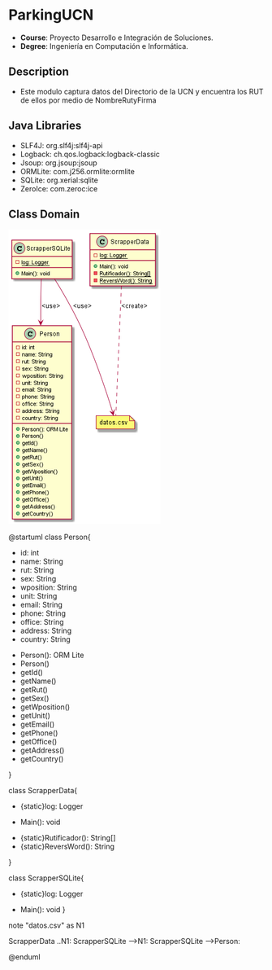 
# ParkingUCN
- **Course**: Proyecto Desarrollo e Integración de Soluciones.
- **Degree**: Ingeniería en Computación e Informática.

## Description
- Este modulo captura datos del Directorio de la UCN y encuentra los RUT de ellos por medio de NombreRutyFirma 


## Java Libraries
- SLF4J: org.slf4j:slf4j-api
- Logback: ch.qos.logback:logback-classic
- Jsoup: org.jsoup:jsoup
- ORMLite: com.j256.ormlite:ormlite
- SQLite: org.xerial:sqlite
- ZeroIce: com.zeroc:ice

## Class Domain

![Screenshot](diagram.png)


@startuml
class Person{

- id: int
- name: String
- rut: String
- sex: String
- wposition: String
- unit: String
- email: String
- phone: String
- office: String
- address: String
- country: String

+ Person(): ORM Lite
+ Person()
+ getId()
+ getName()
+ getRut()
+ getSex()
+ getWposition()
+ getUnit()
+ getEmail()
+ getPhone()
+ getOffice()
+ getAddress()
+ getCountry()

}

class ScrapperData{

- {static}log: Logger

+ Main(): void
- {static}Rutificador(): String[]
- {static}ReversWord(): String

}

class ScrapperSQLite{

- {static}log: Logger
+ Main(): void
}

note "datos.csv" as N1

ScrapperData ..N1:<create>
ScrapperSQLite -->N1:<use>
ScrapperSQLite -->Person:<use>

@enduml